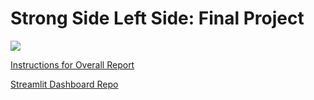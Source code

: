 # Strong Side Left Side: Final Project 
![](https://media.tenor.com/SmyiqFUXOIIAAAAC/titans-remember.gif)

[Instructions for Overall Report](https://ledatascifi.github.io/ledatascifi-2023/content/assignments/project.html)

[Streamlit Dashboard Repo](https://github.com/Brooks377/SSLS_dashboard)
